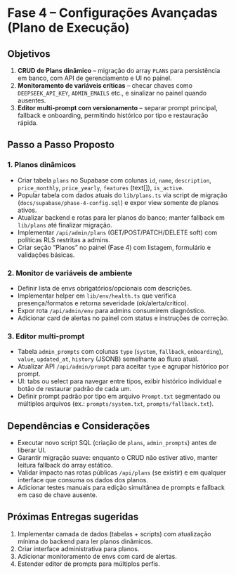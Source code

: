 # Fase 4 – Configurações Avançadas (Plano de Execução)

## Objetivos
1. **CRUD de Plans dinâmico** – migração do array `PLANS` para persistência em banco, com API de gerenciamento e UI no painel.
2. **Monitoramento de variáveis críticas** – checar chaves como `DEEPSEEK_API_KEY`, `ADMIN_EMAILS` etc., e sinalizar no painel quando ausentes.
3. **Editor multi-prompt com versionamento** – separar prompt principal, fallback e onboarding, permitindo histórico por tipo e restauração rápida.

## Passo a Passo Proposto
### 1. Planos dinâmicos
- Criar tabela `plans` no Supabase com colunas `id`, `name`, `description`, `price_monthly`, `price_yearly`, `features` (text[]), `is_active`.
- Popular tabela com dados atuais do `lib/plans.ts` via script de migração (`docs/supabase/phase-4-config.sql`) e expor view somente de planos ativos.
- Atualizar backend e rotas para ler planos do banco; manter fallback em `lib/plans` até finalizar migração.
- Implementar `/api/admin/plans` (GET/POST/PATCH/DELETE soft) com políticas RLS restritas a admins.
- Criar seção “Planos” no painel (Fase 4) com listagem, formulário e validações básicas.

### 2. Monitor de variáveis de ambiente
- Definir lista de envs obrigatórios/opcionais com descrições.
- Implementar helper em `lib/env/health.ts` que verifica presença/formatos e retorna severidade (ok/alerta/crítico).
- Expor rota `/api/admin/env` para admins consumirem diagnóstico.
- Adicionar card de alertas no painel com status e instruções de correção.

### 3. Editor multi-prompt
- Tabela `admin_prompts` com colunas `type` (`system`, `fallback`, `onboarding`), `value`, `updated_at`, `history` (JSONB) semelhante ao fluxo atual.
- Atualizar API `/api/admin/prompt` para aceitar `type` e agrupar histórico por prompt.
- UI: tabs ou select para navegar entre tipos, exibir histórico individual e botão de restaurar padrão de cada um.
- Definir prompt padrão por tipo em arquivo `Prompt.txt` segmentado ou múltiplos arquivos (ex.: `prompts/system.txt`, `prompts/fallback.txt`).

## Dependências e Considerações
- Executar novo script SQL (criação de `plans`, `admin_prompts`) antes de liberar UI.
- Garantir migração suave: enquanto o CRUD não estiver ativo, manter leitura fallback do array estático.
- Validar impacto nas rotas públicas `/api/plans` (se existir) e em qualquer interface que consuma os dados dos planos.
- Adicionar testes manuais para edição simultânea de prompts e fallback em caso de chave ausente.

## Próximas Entregas sugeridas
1. Implementar camada de dados (tabelas + scripts) com atualização mínima do backend para ler planos dinâmicos.
2. Criar interface administrativa para planos.
3. Adicionar monitoramento de envs com card de alertas.
4. Estender editor de prompts para múltiplos perfis.
